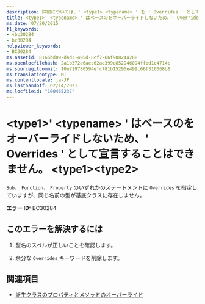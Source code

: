 ```yaml
---
description: 詳細については、' <type1> <typename> ' を ' Overrides ' として宣言することはできません。ベースでをオーバーライドしないためです。 <type1><type2>
title: <type1>' <typename> ' はベースのをオーバーライドしないため、' Overrides ' として宣言することはできません。 <type1><type2>
ms.date: 07/20/2015
f1_keywords:
- vbc30284
- bc30284
helpviewer_keywords:
- BC30284
ms.assetid: 8166bd09-dad3-495d-8cf7-66f90824a288
ms.openlocfilehash: 2a1b372e6aec62ae399e852946094ffbd1c4714c
ms.sourcegitcommit: 10e719780594efc781b15295e499c66f316068b8
ms.translationtype: MT
ms.contentlocale: ja-JP
ms.lasthandoff: 02/14/2021
ms.locfileid: "100465237"
---
```

# <a name="type1-typename-cannot-be-declared-overrides-because-it-does-not-override-a-type1-in-a-base-type2"></a>\<type1>' \<typename> ' はベースのをオーバーライドしないため、' Overrides ' として宣言することはできません。 \<type1>\<type2>

`Sub`、 `Function`、 `Property` のいずれかのステートメントに `Overrides` を指定していますが、同じ名前の型が基底クラスに存在しません。  
  
 **エラー ID:** BC30284  
  
## <a name="to-correct-this-error"></a>このエラーを解決するには  
  
1. 型名のスペルが正しいことを確認します。  
  
2. 余分な `Overrides` キーワードを削除します。  
  
## <a name="see-also"></a>関連項目

- [派生クラスのプロパティとメソッドのオーバーライド](../programming-guide/language-features/objects-and-classes/inheritance-basics.md#overriding-properties-and-methods-in-derived-classes)
